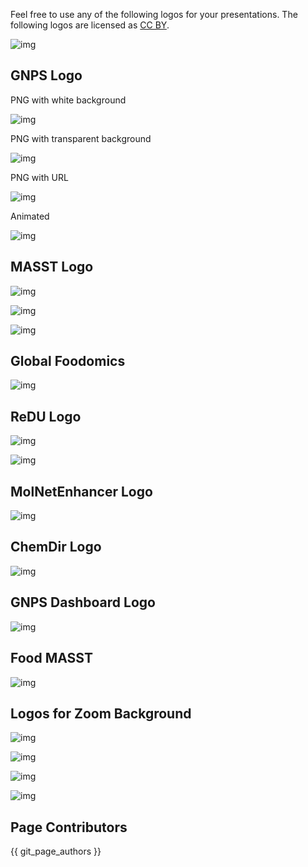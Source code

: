 Feel free to use any of the following logos for your presentations. The following logos are licensed as [CC BY](https://creativecommons.org/licenses/by/4.0/).

![img](https://licensebuttons.net/l/by/3.0/88x31.png)


## GNPS Logo

PNG with white background

![img](img/logo/GNPS_logo_original.png)

PNG with transparent background

![img](img/logo/GNPS_logo_original_transparent.png)

PNG with URL

![img](img/logo/Sticker_logo_with_URL.png)

Animated

![img](img/logo/GNPS_animated_logo.gif	)


## MASST Logo

![img](img/logo/MASST_logo.png)

![img](img/logo/MASST_logo_with_url.png)

![img](img/logo/MASST_logo_animated_v1.gif)


## Global Foodomics

![img](img/logo/globallogo2v5.png)

## ReDU Logo

![img](img/logo/ReDU_logo_with_url.png)

![img](img/logo/ReDU_logo_animated.gif)

## MolNetEnhancer Logo

![img](img/logo/MolNetEnhancer_logo.png)

## ChemDir Logo

![img](img/logo/ChemDir_Logo_grey_scale.png)

## GNPS Dashboard Logo

![img](img/logo/dashboard_logo_final_transparent.png)

## Food MASST

![img](img/logo/foodmasst_logo.png)

## Logos for Zoom Background

![img](img/logo/zoom/Slide1.PNG)

![img](img/logo/zoom/Slide2.PNG)

![img](img/logo/zoom/Slide3.PNG)

![img](img/logo/zoom/Slide4.PNG)


## Page Contributors

{{ git_page_authors }}

